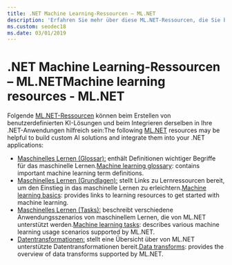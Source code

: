 ```yaml
---
title: .NET Machine Learning-Ressourcen – ML.NET
description: 'Erfahren Sie mehr über diese ML.NET-Ressourcen, die Sie bei der Erstellung von benutzerdefinierten KI-Lösungen und deren Integration in Ihre .NET-Anwendungen unterstützen.'
ms.custom: seodec18
ms.date: 03/01/2019
---
```

# <a name="machine-learning-resources---mlnet"></a><span data-ttu-id="de084-103">.NET Machine Learning-Ressourcen – ML.NET</span><span class="sxs-lookup"><span data-stu-id="de084-103">Machine learning resources - ML.NET</span></span>

<span data-ttu-id="de084-104">Folgende [ML.NET-Ressourcen](../index.md) können beim Erstellen von benutzerdefinierten KI-Lösungen und beim Integrieren derselben in Ihre .NET-Anwendungen hilfreich sein:</span><span class="sxs-lookup"><span data-stu-id="de084-104">The following  [ML.NET](../index.md) resources may be helpful to build custom AI solutions and integrate them into your .NET applications:</span></span>

- <span data-ttu-id="de084-105">[Maschinelles Lernen (Glossar):](glossary.md) enthält Definitionen wichtiger Begriffe für das maschinelle Lernen.</span><span class="sxs-lookup"><span data-stu-id="de084-105">[Machine learning glossary](glossary.md): contains important machine learning term definitions.</span></span>
- <span data-ttu-id="de084-106">[Maschinelles Lernen (Grundlagen):](basics.md) stellt Links zu Lernressourcen bereit, um den Einstieg in das maschinelle Lernen zu erleichtern.</span><span class="sxs-lookup"><span data-stu-id="de084-106">[Machine learning basics](basics.md): provides links to learning resources to get started with machine learning.</span></span>
- <span data-ttu-id="de084-107">[Maschinelles Lernen (Tasks):](tasks.md) beschreibt verschiedene Anwendungsszenarios von maschinellem Lernen, die von ML.NET unterstützt werden.</span><span class="sxs-lookup"><span data-stu-id="de084-107">[Machine learning tasks](tasks.md): describes various machine learning usage scenarios supported by ML.NET.</span></span>
- <span data-ttu-id="de084-108">[Datentransformationen:](transforms.md) stellt eine Übersicht über von ML.NET unterstützte Datentransformationen bereit.</span><span class="sxs-lookup"><span data-stu-id="de084-108">[Data transforms](transforms.md): provides the overview of data transforms supported by ML.NET.</span></span>
